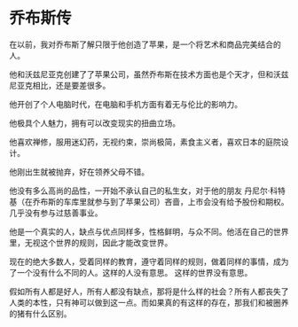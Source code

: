 # 乔布斯传

在以前，我对乔布斯了解只限于他创造了苹果，是一个将艺术和商品完美结合的人。

他和沃兹尼亚克创建了了苹果公司，虽然乔布斯在技术方面也是个天才，但和沃兹尼亚克相比，还是要差很多。

他开创了个人电脑时代，在电脑和手机方面有着无与伦比的影响力。

他极具个人魅力，拥有可以改变现实的扭曲立场。

他喜欢禅修，服用迷幻药，无视约束，崇尚极简，素食主义者，喜欢日本的庭院设计。

他刚出生就被抛弃，好在领养父母不错。

他没有多么高尚的品性，一开始不承认自己的私生女，对于他的朋友 丹尼尔·科特基（在乔布斯的车库里就参与到了苹果公司）吝啬，上市会没有给予股份和期权。几乎没有参与过慈善事业。

他是一个真实的人，缺点与优点同样多，性格鲜明，与众不同。他活在自己的世界里，无视这个世界的规则，因此才能改变世界。

现在的绝大多数人，受着同样的教育，遵守着同样的规则，做着同样的事情，成为了一个没有什么不同的人。这样的人没有意思。
这样的世界没有意思。

假如所有人都是好人，所有人都没有缺点，那将是什么样的社会？所有人都丧失了人类的本性，只有神可以做到这一点。而如果真的有这样的存在，那我们和被圈养的猪有什么区别。
